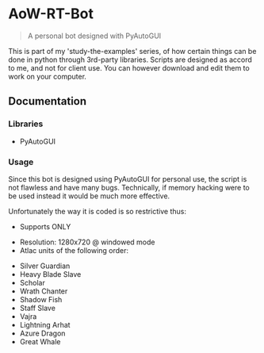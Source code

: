 # AoW-RT-Bot
> A personal bot designed with PyAutoGUI

This is part of my 'study-the-examples' series, of how certain things can be done in python through 3rd-party libraries. Scripts are designed as accord to me, and not for client use. You can however download and edit them to work on your computer.

## Documentation
### Libraries
- PyAutoGUI
### Usage
Since this bot is designed using PyAutoGUI for personal use, the script is not flawless and have many bugs. Technically, if memory hacking were to be used instead it would be much more effective.

Unfortunately the way it is coded is so restrictive thus:
- Supports ONLY
 * Resolution: 1280x720 @ windowed mode
 * Atlac units of the following order:
  - Silver Guardian
  - Heavy Blade Slave
  - Scholar
  - Wrath Chanter
  - Shadow Fish
  - Staff Slave
  - Vajra
  - Lightning Arhat
  - Azure Dragon
  - Great Whale
